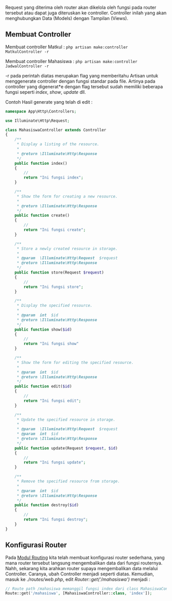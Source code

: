 Request yang diterima oleh router akan dikelola oleh fungsi pada router tersebut atau dapat juga diteruskan ke controller. Controller inilah yang akan menghubungkan Data (Models) dengan Tampilan (Views).

## Membuat Controller

Membuat controller Matkul : `php artisan make:controller MatkulController -r`

Membuat controller Mahasiswa : `php artisan make:controller JadwalController -r`

-r pada perintah diatas merupakan flag yang memberitahu Artisan untuk menggenerate controller dengan fungsi standar pada file. Artinya pada controller yang digenerat*e dengan flag tersebut sudah memiliki beberapa fungsi seperti *index*, *show*, *update* dll.

Contoh Hasil generate yang telah di edit :

```php
namespace App\Http\Controllers;

use Illuminate\Http\Request;

class MahasiswaController extends Controller
{
    /**
     * Display a listing of the resource.
     *
     * @return \Illuminate\Http\Response
     */
    public function index()
    {
        //
        return "Ini fungsi index";
    }

    /**
     * Show the form for creating a new resource.
     *
     * @return \Illuminate\Http\Response
     */
    public function create()
    {
        //
        return "Ini fungsi create";
    }

    /**
     * Store a newly created resource in storage.
     *
     * @param  \Illuminate\Http\Request  $request
     * @return \Illuminate\Http\Response
     */
    public function store(Request $request)
    {
        //
        return "Ini fungsi store";
    }

    /**
     * Display the specified resource.
     *
     * @param  int  $id
     * @return \Illuminate\Http\Response
     */
    public function show($id)
    {
        //
        return "Ini fungsi show"
    }

    /**
     * Show the form for editing the specified resource.
     *
     * @param  int  $id
     * @return \Illuminate\Http\Response
     */
    public function edit($id)
    {
        //
        return "Ini fungsi edit";
    }

    /**
     * Update the specified resource in storage.
     *
     * @param  \Illuminate\Http\Request  $request
     * @param  int  $id
     * @return \Illuminate\Http\Response
     */
    public function update(Request $request, $id)
    {
        //
        return "Ini fungsi update";
    }

    /**
     * Remove the specified resource from storage.
     *
     * @param  int  $id
     * @return \Illuminate\Http\Response
     */
    public function destroy($id)
    {
        //
        return "Ini fungsi destroy";
    }
}
```

## Konfigurasi Router

Pada [Modul Routing](./05%20-%20Routing.md) kita telah membuat konfigurasi router sederhana, yang mana router tersebut langsung mengembalikan data dari fungsi routernya. Nahh, sekarang kita arahkan router supaya mengembalikan data melalui Controller. Caranya, ubah Controller menjadi seperti diatas. Kemudian, masuk ke *./routes/web.php*, edit *Router::get('/mahasiswa')* menjadi : 

```php
// Route path /mahasiswa memanggil fungsi index dari class MahasiswaController
Route::get('/mahasiswa', [MahasiswaController::class, 'index']);
```